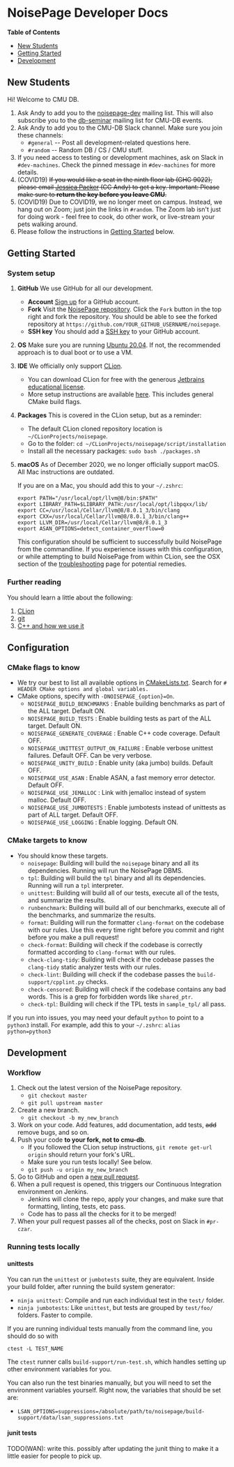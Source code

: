 # NoisePage Developer Docs

**Table of Contents**

- [New Students](#new-students)
- [Getting Started](#getting-started)
- [Development](#development)

## New Students

Hi! Welcome to CMU DB.

1. Ask Andy to add you to the [noisepage-dev](https://mailman.srv.cs.cmu.edu/mailman/listinfo/noisepage-dev) mailing list. This will also subscribe you to the [db-seminar](https://mailman.srv.cs.cmu.edu/mailman/listinfo/db-seminar) mailing list for CMU-DB events.
2. Ask Andy to add you to the CMU-DB Slack channel. Make sure you join these channels:
   - `#general` -- Post all development-related questions here.
   - `#random` -- Random DB / CS / CMU stuff.
3. If you need access to testing or development machines, ask on Slack in `#dev-machines`. Check the pinned message in `#dev-machines` for more details.
4. (COVID19) ~~If you would like a seat in the ninth floor lab (GHC 9022), please email [Jessica Packer](http://csd.cs.cmu.edu/people/staff/jessica-packer) (CC Andy) to get a key. Important: Please make sure to **return the key before you leave CMU**.~~
5. (COVID19) Due to COVID19, we no longer meet on campus. Instead, we hang out on Zoom; just join the links in `#random`. The Zoom lab isn't just for doing work - feel free to cook, do other work, or live-stream your pets walking around.
6. Please follow the instructions in [Getting Started](#getting-started) below.

## Getting Started

### System setup

1. **GitHub** We use GitHub for all our development.
   - **Account** [Sign up](https://github.com/join) for a GitHub account.
   - **Fork** Visit the [NoisePage repository](https://github.com/cmu-db/noisepage). Click the `Fork` button in the top right and fork the repository. You should be able to see the forked repository at `https://github.com/YOUR_GITHUB_USERNAME/noisepage`.
   - **SSH key** You should add a [SSH key](https://docs.github.com/en/free-pro-team@latest/github/authenticating-to-github/adding-a-new-ssh-key-to-your-github-account) to your GitHub account.  
2. **OS** Make sure you are running [Ubuntu 20.04](https://releases.ubuntu.com/20.04/). If not, the recommended approach is to dual boot or to use a VM.
3. **IDE** We officially only support [CLion](https://www.jetbrains.com/clion/).
   - You can download CLion for free with the generous [Jetbrains educational license](https://www.jetbrains.com/community/education/#students).
   - More setup instructions are available [here](https://github.com/cmu-db/noisepage/tree/master/docs/tech_clion.md). This includes general CMake build flags.
4. **Packages** This is covered in the CLion setup, but as a reminder:
   - The default CLion cloned repository location is `~/CLionProjects/noisepage`.
   - Go to the folder: `cd ~/CLionProjects/noisepage/script/installation`
   - Install all the necessary packages: `sudo bash ./packages.sh`
5. **macOS** As of December 2020, we no longer officially support macOS. All Mac instructions are outdated.

   If you are on a Mac, you should add this to your `~/.zshrc`:
   ```
   export PATH="/usr/local/opt/llvm@8/bin:$PATH"
   export LIBRARY_PATH=$LIBRARY_PATH:/usr/local/opt/libpqxx/lib/
   export CC=/usr/local/Cellar/llvm@8/8.0.1_3/bin/clang
   export CXX=/usr/local/Cellar/llvm@8/8.0.1_3/bin/clang++
   export LLVM_DIR=/usr/local/Cellar/llvm@8/8.0.1_3
   export ASAN_OPTIONS=detect_container_overflow=0
   ```

   This configuration should be sufficient to successfully build NoisePage from the commandline. If you experience issues with this configuration, or while attempting to build NoisePage from within CLion, see the OSX section of the [troubleshooting](https://github.com/cmu-db/noisepage/tree/master/docs/dev_troubleshooting.md) page for potential remedies.

### Further reading

You should learn a little about the following:

1. [CLion](https://github.com/cmu-db/noisepage/tree/master/docs/tech_clion.md)
2. [git](https://github.com/cmu-db/noisepage/tree/master/docs/tech_git.md)
3. [C++ and how we use it](https://github.com/cmu-db/noisepage/tree/master/docs/cpp_guidelines.md)

## Configuration

### CMake flags to know

- We try our best to list all available options in [CMakeLists.txt](https://github.com/cmu-db/noisepage/blob/master/CMakeLists.txt). Search for `# HEADER CMake options and global variables.`
- CMake options, specify with `-DNOISEPAGE_{option}=On`.
  - `NOISEPAGE_BUILD_BENCHMARKS`              : Enable building benchmarks as part of the ALL target. Default ON.
  - `NOISEPAGE_BUILD_TESTS`                   : Enable building tests as part of the ALL target. Default ON.
  - `NOISEPAGE_GENERATE_COVERAGE`             : Enable C++ code coverage. Default OFF.
  - `NOISEPAGE_UNITTEST_OUTPUT_ON_FAILURE`    : Enable verbose unittest failures. Default OFF. Can be very verbose.
  - `NOISEPAGE_UNITY_BUILD`                   : Enable unity (aka jumbo) builds. Default OFF.
  - `NOISEPAGE_USE_ASAN`                      : Enable ASAN, a fast memory error detector. Default OFF.
  - `NOISEPAGE_USE_JEMALLOC`                  : Link with jemalloc instead of system malloc. Default OFF.
  - `NOISEPAGE_USE_JUMBOTESTS`                : Enable jumbotests instead of unittests as part of ALL target. Default OFF.
  - `NOISEPAGE_USE_LOGGING`                   : Enable logging. Default ON.

### CMake targets to know

- You should know these targets.
  - `noisepage`: Building will build the `noisepage` binary and all its dependencies. Running will run the NoisePage DBMS.
  - `tpl`: Building will build the `tpl` binary and all its dependencies. Running will run a `tpl` interpreter.
  - `unittest`: Building will build all of our tests, execute all of the tests, and summarize the results.
  - `runbenchmark`: Building will build all of our benchmarks, execute all of the benchmarks, and summarize the results.
  - `format`: Building will run the formatter `clang-format` on the codebase with our rules. Use this every time right before you commit and right before you make a pull request!
  - `check-format`: Building will check if the codebase is correctly formatted according to `clang-format` with our rules.
  - `check-clang-tidy`: Building will check if the codebase passes the `clang-tidy` static analyzer tests with our rules.
  - `check-lint`: Building will check if the codebase passes the `build-support/cpplint.py` checks.
  - `check-censored`: Building will check if the codebase contains any bad words. This is a grep for forbidden words like `shared_ptr`.
  - `check-tpl`: Building will check if the TPL tests in `sample_tpl/` all pass.

If you run into issues, you may need your default `python` to point to a `python3` install. For example, add this to your `~/.zshrc`: `alias python=python3`

## Development

### Workflow

1. Check out the latest version of the NoisePage repository.
   - `git checkout master`
   - `git pull upstream master`
2. Create a new branch.
   - `git checkout -b my_new_branch`
3. Work on your code. Add features, add documentation, add tests, ~~add~~ remove bugs, and so on.
4. Push your code **to your fork, not to cmu-db**.
   - If you followed the CLion setup instructions, `git remote get-url origin` should return your fork's URL.
   - Make sure you run tests locally! See below.
   - `git push -u origin my_new_branch`
5. Go to GitHub and open a [new pull request](https://github.com/cmu-db/noisepage/compare).
6. When a pull request is opened, this triggers our Continuous Integration environment on Jenkins.
   - Jenkins will clone the repo, apply your changes, and make sure that formatting, linting, tests, etc pass.
   - Code has to pass all the checks for it to be merged!
7. When your pull request passes all of the checks, post on Slack in `#pr-czar`.

### Running tests locally

#### unittests

You can run the `unittest` or `jumbotests` suite, they are equivalent. Inside your build folder, after running the build system generator:
- `ninja unittest`: Compile and run each individual test in the `test/` folder.
- `ninja jumbotests`: Like `unittest`, but tests are grouped by `test/foo/` folders. Faster to compile.

If you are running individual tests manually from the command line, you should do so with
```
ctest -L TEST_NAME
```
The `ctest` runner calls `build-support/run-test.sh`, which handles setting up other environment variables for you.

You can also run the test binaries manually, but you will need to set the environment variables yourself. Right now, the variables that should be set are:
- `LSAN_OPTIONS=suppressions=/absolute/path/to/noisepage/build-support/data/lsan_suppressions.txt`

#### junit tests

TODO(WAN): write this. possibly after updating the junit thing to make it a little easier for people to pick up.